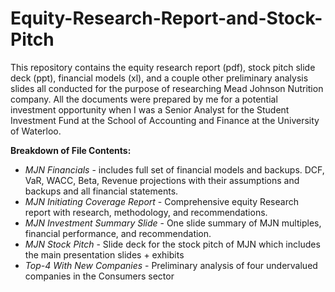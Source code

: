 # Equity-Research-Report-and-Stock-Pitch
This repository contains the equity research report (pdf), stock pitch slide deck (ppt), financial models (xl), and a couple other preliminary analysis slides all conducted for the purpose of researching Mead Johnson Nutrition company. All the documents were prepared by me for a potential investment opportunity when I was a Senior Analyst for the Student Investment Fund at the School of Accounting and Finance at the University of Waterloo.

**Breakdown of File Contents:**

- *MJN Financials* -  includes full set of financial models and backups. DCF, VaR, WACC, Beta, Revenue projections with their assumptions and backups and all financial statements.
- *MJN Initiating Coverage Report* - Comprehensive equity Research report with research, methodology, and recommendations.
- *MJN Investment Summary Slide* - One slide summary of MJN multiples, financial performance, and recommendation.
- *MJN Stock Pitch* - Slide deck for the stock pitch of MJN which includes the main presentation slides + exhibits
- *Top-4 With New Companies* - Preliminary analysis of four undervalued companies in the Consumers sector
